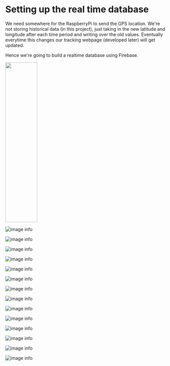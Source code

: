 # Setting up the real time database

We need somewhere for the RaspberryPi to send the GPS location. We're not storing historical data (in this project), just taking in the new latitude and longitude after each time period and writing over the old values. Eventually everytime this changes our tracking webpage (developed later) will get updated.

Hence we're going to build a realtime database using Firebase.

<img src="./Images/firebase_1.png" width="100" height="500">

![image info](./Images/firebase_1.png)

![image info](./Images/firebase_2.png)

![image info](./Images/firebase_3.png)

![image info](./Images/firebase_4.png)

![image info](./Images/firebase_5.png)

![image info](./Images/firebase_6.png)

![image info](./Images/firebase_7.png)

![image info](./Images/firebase_8.png)

![image info](./Images/firebase_9.png)

![image info](./Images/firebase_10.png)

![image info](./Images/firebase_11.png)

![image info](./Images/firebase_12.png)

![image info](./Images/firebase_13.png)

![image info](./Images/firebase_14.png)


